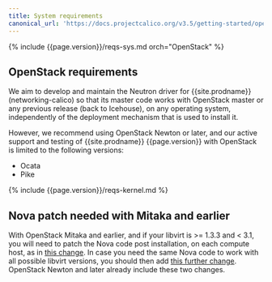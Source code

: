 ```yaml
---
title: System requirements
canonical_url: 'https://docs.projectcalico.org/v3.5/getting-started/openstack/requirements'
---
```


{% include {{page.version}}/reqs-sys.md orch="OpenStack" %}

## OpenStack requirements

We aim to develop and maintain the Neutron driver for {{site.prodname}}
(networking-calico) so that its master code works with OpenStack master or any
previous release (back to Icehouse), on any operating system, independently of
the deployment mechanism that is used to install it.

However, we recommend using OpenStack Newton or later, and our active support
and testing of {{site.prodname}} {{page.version}} with OpenStack is limited to
the following versions:

- Ocata
- Pike

{% include {{page.version}}/reqs-kernel.md %}

## Nova patch needed with Mitaka and earlier

With OpenStack Mitaka and earlier, and if your libvirt is >= 1.3.3 and < 3.1,
you will need to patch the Nova code post installation, on each compute host,
as in [this change](https://review.openstack.org/#/c/411936/).  In case you
need the same Nova code to work with all possible libvirt versions, you should
then add [this further change](https://review.openstack.org/#/c/448203/).
OpenStack Newton and later already include these two changes.
